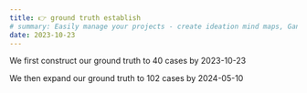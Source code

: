 ```yaml
---
title: 👉 ground truth establish
# summary: Easily manage your projects - create ideation mind maps, Gantt charts, todo lists, and more!
date: 2023-10-23
---
```

We first construct our ground truth to 40 cases by 2023-10-23

We then expand our ground truth to 102 cases by 2024-05-10
